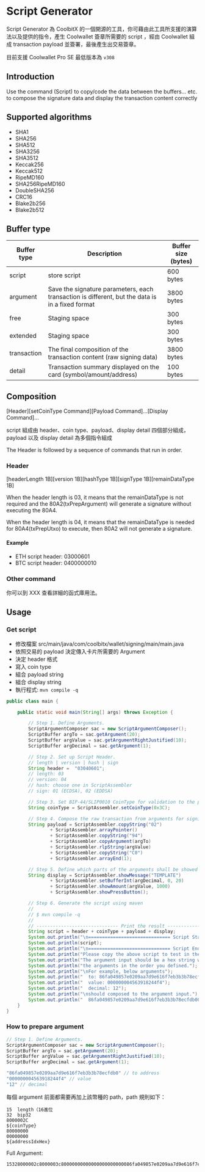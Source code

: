 # Script Generator 

Script Generator 為 CoolbitX 的一個開源的工具，你可藉由此工具所支援的演算法以及提供的指令，產生 Coolwallet 簽章所需要的 script ，經由 Coolwallet 組成 transaction payload 並簽署，最後產生出交易簽章。

目前支援 Coolwallet Pro SE 最低版本為 `v308`
## Introduction

Use the command (Script) to copy/code the data between the buffers... etc. to compose the signature data and display the transaction content correctly

## Supported algorithms

- SHA1
- SHA256
- SHA512
- SHA3256
- SHA3512
- Keccak256
- Keccak512
- RipeMD160
- SHA256RipeMD160
- DoubleSHA256
- CRC16
- Blake2b256
- Blake2b512


## Buffer type


Buffer type | Description | Buffer size (bytes)
---|---|---
script | store script | 600 bytes
argument | Save the signature parameters, each transaction is different, but the data is in a fixed format | 3800 bytes
free | Staging space | 300 bytes
extended | Staging space | 300 bytes
transaction | The final composition of the transaction content (raw signing data) | 3800 bytes
detail | Transaction summary displayed on the card (symbol/amount/address) | 100 bytes


## Composition


  [Header][setCoinType Command][Payload Command]...[Display Command]...

script 組成由 header、coin type、payload、display detail 四個部分組成，payload 以及 display detail 為多個指令組成

The Header is followed by a sequence of commands that run in order.

### Header

  [headerLength 1B][version 1B][hashType 1B][signType 1B][remainDataType 1B]


When the header length is 03, it means that the remainDataType is not required and the 80A2(txPrepArgument) will generate a signature without executing the 80A4.

When the header length is 04, it means that the remainDataType is needed for 80A4(txPrepUtxo) to execute, then 80A2 will not generate a signature.

#### Example

- ETH script header: 03000601
- BTC script header: 0400000010
### Other command

你可以到 XXX 查看詳細的函式庫用法。

## Usage

### Get script

- 修改檔案 src/main/java/com/coolbitx/wallet/signing/main/main.java
- 依照交易的 payload 決定傳入卡片所需要的 Argument
- 決定 header 格式
- 寫入 coin type
- 組合 payload string
- 組合 display string
- 執行程式: `mvn compile -q`

```java class:"lineNo"
public class main {

    public static void main(String[] args) throws Exception {

        // Step 1. Define Arguments.
        ScriptArgumentComposer sac = new ScriptArgumentComposer();
        ScriptBuffer argTo = sac.getArgument(20);
        ScriptBuffer argValue = sac.getArgumentRightJustified(10);
        ScriptBuffer argDecimal = sac.getArgument(1);

        // Step 2. Set up Script Header.
        // length | version | hash | sign
        String header =  "03040601";
        // length: 03
        // version: 04
        // hash: choose one in ScriptAssembler
        // sign: 01 (ECDSA), 02 (EDDSA)

        // Step 3. Set BIP-44/SLIP0010 CoinType for validation to the path.
        String coinType = ScriptAssembler.setCoinType(0x3C);

        // Step 4. Compose the raw transaction from arguments for signing.
        String payload = ScriptAssembler.copyString("02")
                + ScriptAssembler.arrayPointer()
                + ScriptAssembler.copyString("94")
                + ScriptAssembler.copyArgument(argTo)
                + ScriptAssembler.rlpString(argValue)
                + ScriptAssembler.copyString("C0")
                + ScriptAssembler.arrayEnd(1);

        // Step 5. Define which parts of the arguments shall be showed on the screen to be validated.
        String display = ScriptAssembler.showMessage("TEMPLATE")
                + ScriptAssembler.setBufferInt(argDecimal, 0, 20)
                + ScriptAssembler.showAmount(argValue, 1000)
                + ScriptAssembler.showPressButton();

        // Step 6. Generate the script using maven
        //
        // $ mvn compile -q
        //
        // ------------------------------ Print the result -----------------------------------//
        String script = header + coinType + payload + display;
        System.out.println("\n============================== Script Start ==============================\n");
        System.out.println(script);
        System.out.println("\n============================== Script End ==============================\n");
        System.out.println("Please copy the above script to test in the script-tester.\n");
        System.out.println("The argument input should be a hex string which composed of");
        System.out.println("the arguments in the order you defined.");
        System.out.println("\nFor example, below arguments");
        System.out.println("  to: 86fa049857e0209aa7d9e616f7eb3b3b78ecfdb0");
        System.out.println("  value: 000000004563918244f4");
        System.out.println("  decimal: 12");
        System.out.println("\nshould composed to the argument input.");
        System.out.println("  86fa049857e0209aa7d9e616f7eb3b3b78ecfdb0000000004563918244f412\n");
    }
}

```

### How to prepare argument

```java
// Step 1. Define Arguments.
ScriptArgumentComposer sac = new ScriptArgumentComposer();
ScriptBuffer argTo = sac.getArgument(20);
ScriptBuffer argValue = sac.getArgumentRightJustified(10);
ScriptBuffer argDecimal = sac.getArgument(1);
```

```java
"86fa049857e0209aa7d9e616f7eb3b3b78ecfdb0" // to address 
"000000004563918244f4" // value 
"12" // decimal
```

每個 argument 前面都需要再加上該幣種的 path，path 規則如下：

```
15	length（16進位
32	bip32
8000002C
${coinType}
80000000
00000000
${addressIdxHex}
```

Full Argument:
```
15328000002c8000003c80000000000000000000000086fa049857e0209aa7d9e616f7eb3b3b78ecfdb0000000004563918244f412
```


